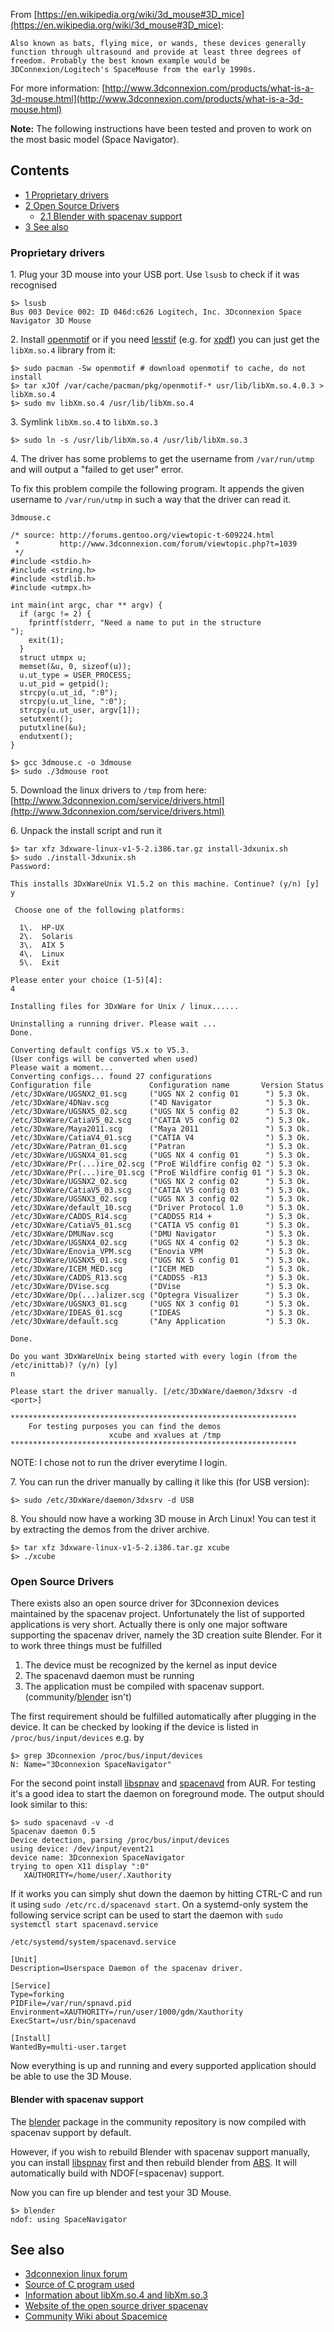 From [https://en.wikipedia.org/wiki/3d_mouse#3D_mice](https://en.wikipedia.org/wiki/3d_mouse#3D_mice):

	Also known as bats, flying mice, or wands, these devices generally function through ultrasound and provide at least three degrees of freedom. Probably the best known example would be 3DConnexion/Logitech's SpaceMouse from the early 1990s.

For more information: [http://www.3dconnexion.com/products/what-is-a-3d-mouse.html](http://www.3dconnexion.com/products/what-is-a-3d-mouse.html)

**Note:** The following instructions have been tested and proven to work on the most basic model (Space Navigator).

## Contents

*   [1 Proprietary drivers](#Proprietary_drivers)
*   [2 Open Source Drivers](#Open_Source_Drivers)
    *   [2.1 Blender with spacenav support](#Blender_with_spacenav_support)
*   [3 See also](#See_also)

### Proprietary drivers

1\. Plug your 3D mouse into your USB port. Use `lsusb` to check if it was recognised

```
$> lsusb
Bus 003 Device 002: ID 046d:c626 Logitech, Inc. 3Dconnexion Space Navigator 3D Mouse
```

2\. Install [openmotif](https://www.archlinux.org/packages/?name=openmotif) or if you need [lesstif](https://www.archlinux.org/packages/?name=lesstif) (e.g. for [xpdf](https://www.archlinux.org/packages/?name=xpdf)) you can just get the `libXm.so.4` library from it:

```
$> sudo pacman -Sw openmotif # download openmotif to cache, do not install
$> tar xJOf /var/cache/pacman/pkg/openmotif-* usr/lib/libXm.so.4.0.3 > libXm.so.4
$> sudo mv libXm.so.4 /usr/lib/libXm.so.4
```

3\. Symlink `libXm.so.4` to `libXm.so.3`

 `$> sudo ln -s /usr/lib/libXm.so.4 /usr/lib/libXm.so.3` 

4\. The driver has some problems to get the username from `/var/run/utmp` and will output a "failed to get user" error.

To fix this problem compile the following program. It appends the given username to `/var/run/utmp` in such a way that the driver can read it.

 `3dmouse.c` 
```
/* source: http://forums.gentoo.org/viewtopic-t-609224.html
 *         http://www.3dconnexion.com/forum/viewtopic.php?t=1039
 */
#include <stdio.h>
#include <string.h>
#include <stdlib.h>
#include <utmpx.h>

int main(int argc, char ** argv) {
  if (argc != 2) {
    fprintf(stderr, "Need a name to put in the structure
");
    exit(1);
  }
  struct utmpx u;
  memset(&u, 0, sizeof(u));
  u.ut_type = USER_PROCESS;
  u.ut_pid = getpid();
  strcpy(u.ut_id, ":0");
  strcpy(u.ut_line, ":0");
  strcpy(u.ut_user, argv[1]);
  setutxent();
  pututxline(&u);
  endutxent();
} 

```

```
$> gcc 3dmouse.c -o 3dmouse
$> sudo ./3dmouse root
```

5\. Download the linux drivers to `/tmp` from here: [http://www.3dconnexion.com/service/drivers.html](http://www.3dconnexion.com/service/drivers.html)

6\. Unpack the install script and run it

```
$> tar xfz 3dxware-linux-v1-5-2.i386.tar.gz install-3dxunix.sh
$> sudo ./install-3dxunix.sh
Password:

This installs 3DxWareUnix V1.5.2 on this machine. Continue? (y/n) [y]
y

 Choose one of the following platforms:

  1\.  HP-UX
  2\.  Solaris
  3\.  AIX 5
  4\.  Linux
  5\.  Exit

Please enter your choice (1-5)[4]:
4

Installing files for 3DxWare for Unix / linux......

Uninstalling a running driver. Please wait ...
Done.

Converting default configs V5.x to V5.3.
(User configs will be converted when used)
Please wait a moment...
Converting configs... found 27 configurations
Configuration file             Configuration name       Version Status
/etc/3DxWare/UGSNX2_01.scg     ("UGS NX 2 config 01      ") 5.3 Ok.
/etc/3DxWare/4DNav.scg         ("4D Navigator            ") 5.3 Ok.
/etc/3DxWare/UGSNX5_02.scg     ("UGS NX 5 config 02      ") 5.3 Ok.
/etc/3DxWare/CatiaV5_02.scg    ("CATIA V5 config 02      ") 5.3 Ok.
/etc/3DxWare/Maya2011.scg      ("Maya 2011               ") 5.3 Ok.
/etc/3DxWare/CatiaV4_01.scg    ("CATIA V4                ") 5.3 Ok.
/etc/3DxWare/Patran_01.scg     ("Patran                  ") 5.3 Ok.
/etc/3DxWare/UGSNX4_01.scg     ("UGS NX 4 config 01      ") 5.3 Ok.
/etc/3DxWare/Pr(...)ire_02.scg ("ProE Wildfire config 02 ") 5.3 Ok.
/etc/3DxWare/Pr(...)ire_01.scg ("ProE Wildfire config 01 ") 5.3 Ok.
/etc/3DxWare/UGSNX2_02.scg     ("UGS NX 2 config 02      ") 5.3 Ok.
/etc/3DxWare/CatiaV5_03.scg    ("CATIA V5 config 03      ") 5.3 Ok.
/etc/3DxWare/UGSNX3_02.scg     ("UGS NX 3 config 02      ") 5.3 Ok.
/etc/3DxWare/default_10.scg    ("Driver Protocol 1.0     ") 5.3 Ok.
/etc/3DxWare/CADDS_R14.scg     ("CADDS5 R14 +            ") 5.3 Ok.
/etc/3DxWare/CatiaV5_01.scg    ("CATIA V5 config 01      ") 5.3 Ok.
/etc/3DxWare/DMUNav.scg        ("DMU Navigator           ") 5.3 Ok.
/etc/3DxWare/UGSNX4_02.scg     ("UGS NX 4 config 02      ") 5.3 Ok.
/etc/3DxWare/Enovia_VPM.scg    ("Enovia VPM              ") 5.3 Ok.
/etc/3DxWare/UGSNX5_01.scg     ("UGS NX 5 config 01      ") 5.3 Ok.
/etc/3DxWare/ICEM_MED.scg      ("ICEM MED                ") 5.3 Ok.
/etc/3DxWare/CADDS_R13.scg     ("CADDS5 -R13             ") 5.3 Ok.
/etc/3DxWare/DVise.scg         ("DVise                   ") 5.3 Ok.
/etc/3DxWare/Op(...)alizer.scg ("Optegra Visualizer      ") 5.3 Ok.
/etc/3DxWare/UGSNX3_01.scg     ("UGS NX 3 config 01      ") 5.3 Ok.
/etc/3DxWare/IDEAS_01.scg      ("IDEAS                   ") 5.3 Ok.
/etc/3DxWare/default.scg       ("Any Application         ") 5.3 Ok.

Done.

Do you want 3DxWareUnix being started with every login (from the /etc/inittab)? (y/n) [y]
n

Please start the driver manually. [/etc/3DxWare/daemon/3dxsrv -d <port>]

****************************************************************
    For testing purposes you can find the demos
                      xcube and xvalues at /tmp
****************************************************************

```

NOTE: I chose not to run the driver everytime I login.

7\. You can run the driver manually by calling it like this (for USB version):

 `$> sudo /etc/3DxWare/daemon/3dxsrv -d USB` 

8\. You should now have a working 3D mouse in Arch Linux! You can test it by extracting the demos from the driver archive.

```
$> tar xfz 3dxware-linux-v1-5-2.i386.tar.gz xcube
$> ./xcube
```

### Open Source Drivers

There exists also an open source driver for 3Dconnexion devices maintained by the spacenav project. Unfortunately the list of supported applications is very short. Actually there is only one major software supporting the spacenav driver, namely the 3D creation suite Blender. For it to work three things must be fulfilled

1.  The device must be recognized by the kernel as input device
2.  The spacenavd daemon must be running
3.  The application must be compiled with spacenav support. (community/[blender](https://www.archlinux.org/packages/?name=blender) isn't)

The first requirement should be fulfilled automatically after plugging in the device. It can be checked by looking if the device is listed in `/proc/bus/input/devices` e.g. by

```
$> grep 3Dconnexion /proc/bus/input/devices
N: Name="3Dconnexion SpaceNavigator"
```

For the second point install [libspnav](https://www.archlinux.org/packages/?name=libspnav) and [spacenavd](https://aur.archlinux.org/packages/spacenavd/) from AUR. For testing it's a good idea to start the daemon on foreground mode. The output should look similar to this:

```
$> sudo spacenavd -v -d
Spacenav daemon 0.5
Device detection, parsing /proc/bus/input/devices
using device: /dev/input/event21
device name: 3Dconnexion SpaceNavigator
trying to open X11 display ":0"
   XAUTHORITY=/home/user/.Xauthority
```

If it works you can simply shut down the daemon by hitting CTRL-C and run it using `sudo /etc/rc.d/spacenavd start`. On a systemd-only system the following service script can be used to start the daemon with `sudo systemctl start spacenavd.service`

 `/etc/systemd/system/spacenavd.service` 
```
[Unit]
Description=Userspace Daemon of the spacenav driver.

[Service]
Type=forking
PIDFile=/var/run/spnavd.pid
Environment=XAUTHORITY=/run/user/1000/gdm/Xauthority
ExecStart=/usr/bin/spacenavd

[Install]
WantedBy=multi-user.target
```

Now everything is up and running and every supported application should be able to use the 3D Mouse.

#### Blender with spacenav support

The [blender](https://www.archlinux.org/packages/?name=blender) package in the community repository is now compiled with spacenav support by default.

However, if you wish to rebuild Blender with spacenav support manually, you can install [libspnav](https://www.archlinux.org/packages/?name=libspnav) first and then rebuild blender from [ABS](/index.php/ABS "ABS"). It will automatically build with NDOF(=spacenav) support.

Now you can fire up blender and test your 3D Mouse.

```
$> blender
ndof: using SpaceNavigator
```

## See also

*   [3dconnexion linux forum](http://www.3dconnexion.com/forum/viewforum.php?f=22)
*   [Source of C program used](http://www.3dconnexion.com/forum/viewtopic.php?t=1039)
*   [Information about libXm.so.4 and libXm.so.3](http://www.3dconnexion.com/forum/viewtopic.php?t=1757)
*   [Website of the open source driver spacenav](http://spacenav.sourceforge.net/)
*   [Community Wiki about Spacemice](http://spacemice.wikidot.com/)